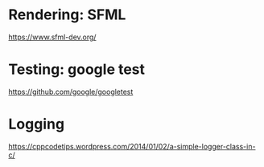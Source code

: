 # Rendering: SFML
https://www.sfml-dev.org/

# Testing: google test
https://github.com/google/googletest

# Logging
https://cppcodetips.wordpress.com/2014/01/02/a-simple-logger-class-in-c/